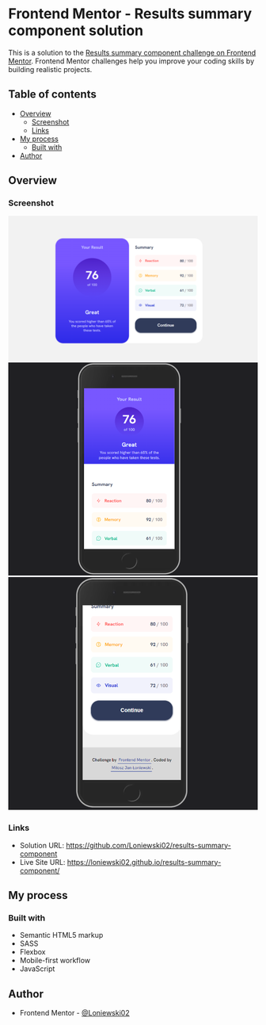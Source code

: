 # Frontend Mentor - Results summary component solution

This is a solution to the [Results summary component challenge on Frontend Mentor](https://www.frontendmentor.io/challenges/results-summary-component-CE_K6s0maV). Frontend Mentor challenges help you improve your coding skills by building realistic projects. 


## Table of contents

- [Overview](#overview)
  - [Screenshot](#screenshot)
  - [Links](#links)
- [My process](#my-process)
  - [Built with](#built-with)
- [Author](#author)

## Overview

### Screenshot

![](./desktop-view.png)
![](./mobile-view1.png)
![](./mobile-view2.png)

### Links

- Solution URL: https://github.com/Loniewski02/results-summary-component
- Live Site URL: https://loniewski02.github.io/results-summary-component/

## My process

### Built with

- Semantic HTML5 markup
- SASS
- Flexbox
- Mobile-first workflow
- JavaScript

## Author

- Frontend Mentor - [@Loniewski02](https://www.frontendmentor.io/profile/Loniewski02)


